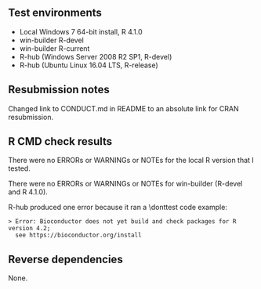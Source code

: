 
## Test environments

- Local Windows 7 64-bit install, R 4.1.0
- win-builder R-devel
- win-builder R-current
- R-hub (Windows Server 2008 R2 SP1, R-devel)
- R-hub (Ubuntu Linux 16.04 LTS, R-release)


## Resubmission notes

Changed link to CONDUCT.md in README to an absolute link for CRAN resubmission.


## R CMD check results

There were no ERRORs or WARNINGs or NOTEs for the local R version that I tested.

There were no ERRORs or WARNINGs or NOTEs for win-builder (R-devel and R 4.1.0).

R-hub produced one error because it ran a \donttest code example: 

    > Error: Bioconductor does not yet build and check packages for R version 4.2; 
      see https://bioconductor.org/install


## Reverse dependencies

None.
